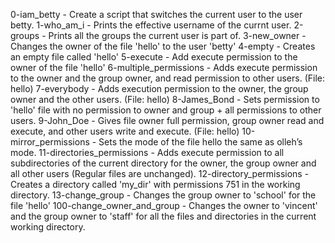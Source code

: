 0-iam_betty - Create a script that switches the current user to the user betty.
1-who_am_i - Prints the effective username of the currnt user.
2-groups - Prints all the groups the current user is part of.
3-new_owner - Changes the owner of the file 'hello' to the user 'betty'
4-empty - Creates an empty file called 'hello'
5-execute - Add execute permission to the owner of the file 'hello'
6-multiple_permissions - Adds execute permission to the owner and the group owner, and read permission to other users. (File: hello)
7-everybody - Adds execution permission to the owner, the group owner and the other users. (File: hello)
8-James_Bond - Sets permission to 'hello' file with no permission to owner and group + all permissions to other users.
9-John_Doe - Gives file owner full permission, group owner read and execute, and other users write and execute. (File: hello)
10-mirror_permissions - Sets the mode of the file hello the same as olleh’s mode.
11-directories_permissions - Adds execute permission to all subdirectories of the current directory for the owner, the group owner and all other users (Regular files are unchanged).
12-directory_permissions - Creates a directory called 'my_dir' with permissions 751 in the working directory.
13-change_group - Changes the group owner to 'school' for the file 'hello'
100-change_owner_and_group - Changes the owner to 'vincent' and the group owner to 'staff' for all the files and directories in the current working directory.
